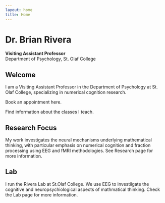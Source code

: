 ```yaml
---
layout: home
title: Home
---
```


# Dr. Brian Rivera

**Visiting Assistant Professor**  
Department of Psychology, St. Olaf College

## Welcome

I am a Visiting Assistant Professor in the Department of Psychology at St. Olaf College, specializing in numerical cognition research. 

Book an appointment here. 

Find information about the classes I teach. 

## Research Focus

My work investigates the neural mechanisms underlying mathematical thinking, with particular emphasis on numerical cognition and fraction processing using EEG and fMRI methodologies. See Research page for more information. 

## Lab

I run the Rivera Lab at St.Olaf College. We use EEG to investiigate the cognitive and neuropsychiological aspects of mathmatical thinking. Check the Lab page for more information.  
